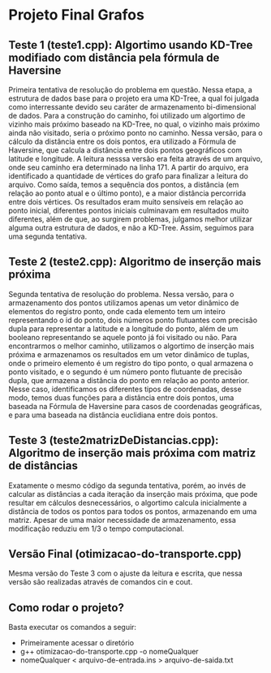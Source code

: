 # Projeto Final Grafos


## Teste 1 (teste1.cpp): Algortimo usando KD-Tree modifiado com distância pela fórmula de Haversine

Primeira tentativa de resolução do problema em questão. Nessa etapa, a estrutura de dados base para o projeto era uma KD-Tree, a qual foi julgada como interressante devido seu caráter de armazenamento bi-dimensional de dados. Para a construção do caminho, foi utilizado um algortimo de vizinho mais próximo baseado na KD-Tree, no qual, o vizinho mais próximo ainda não visitado, seria o próximo ponto no caminho. Nessa versão, para o cálculo da distância entre os dois pontos, era utilizado a Fórmula de Haversine, que calcula a distância entre dois pontos geográficos com latitude e longitude. A leitura nesssa versão era feita através de um arquivo, onde seu caminho era determinado na linha 171. A partir do arquivo, era identificado a quantidade de vértices do grafo para finalizar a leitura do arquivo. Como saída, temos a sequência dos pontos, a distância (em relação ao ponto atual e o último ponto), e a maior distância percorrida entre dois vértices. Os resultados eram muito sensíveis em relação ao ponto inicial, diferentes pontos iniciais culminavam em resultados muito diferentes, além de que, ao surgirem problemas, julgamos melhor utilizar alguma outra estrutura de dados, e não a KD-Tree. Assim, seguimos para uma segunda tentativa.

## Teste 2 (teste2.cpp): Algoritmo de inserção mais próxima

Segunda tentativa de resolução do problema. Nessa versão, para o armazenamento dos pontos utilizamos apenas um vetor dinâmico de elementos do registro ponto, onde cada elemento tem um inteiro representando o id do ponto, dois números ponto flutuantes com precisão dupla para representar a latitude e a longitude do ponto, além de um booleano representando se aquele ponto já foi visitado ou não. Para encontrarmos o melhor caminho, utilizamos o algortimo de inserção mais próxima e armazenamos os resultados em um vetor dinâmico de tuplas, onde o primeiro elemento é um registro do tipo ponto, o qual armazena o ponto visitado, e o segundo é um número ponto flutuante de precisão dupla, que armazena a distância do ponto em relação ao ponto anterior. Nesse caso, identificamos os diferentes tipos de coordenadas, desse modo, temos duas funções para a distância entre dois pontos, uma baseada na Fórmula de Haversine para casos de coordenadas geográficas, e para uma baseada na distância euclidiana entre dois pontos.

## Teste 3 (teste2matrizDeDistancias.cpp): Algoritmo de inserção mais próxima com matriz de distâncias

Exatamente o mesmo código da segunda tentativa, porém, ao invés de calcular as distâncias a cada iteração da inserção mais próxima, que pode resultar em cálculos desnecessários, o algortimo calcula inicialmente a distância de todos os pontos para todos os pontos, armazenando em uma matriz. Apesar de uma maior necessidade de armazenamento, essa modificação reduziu em 1/3 o tempo computacional.

## Versão Final (otimizacao-do-transporte.cpp)

Mesma versão do Teste 3 com o ajuste da leitura e escrita, que nessa versão são realizadas através de comandos cin e cout.

## Como rodar o projeto?
Basta executar os comandos a seguir:

-   Primeiramente acessar o diretório
-   g++ otimizacao-do-transporte.cpp -o nomeQualquer
-   nomeQualquer < arquivo-de-entrada.ins > arquivo-de-saida.txt